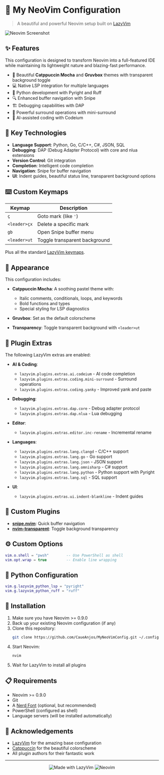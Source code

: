 # 🚀 My NeoVim Configuration

> A beautiful and powerful Neovim setup built on [LazyVim](https://github.com/LazyVim/LazyVim)

![Neovim Screenshot](https://user-images.githubusercontent.com/placeholder/neovim-screenshot.png)

## ✨ Features

This configuration is designed to transform Neovim into a full-featured IDE while maintaining its lightweight nature and blazing-fast performance.

- 🎨 Beautiful **Catppuccin Mocha** and **Gruvbox** themes with transparent background toggle
- 💻 Native LSP integration for multiple languages
- 🐍 Python development with Pyright and Ruff
- 🔍 Enhanced buffer navigation with Snipe
- 🏗️ Debugging capabilities with DAP
- 🔄 Powerful surround operations with mini-surround
- 📝 AI-assisted coding with Codeium

## 🔧 Key Technologies

- **Language Support**: Python, Go, C/C++, C#, JSON, SQL
- **Debugging**: DAP (Debug Adapter Protocol) with core and nlua extensions
- **Version Control**: Git integration
- **Completion**: Intelligent code completion
- **Navigation**: Snipe for buffer navigation
- **UI**: Indent guides, beautiful status line, transparent background options

## ⌨️ Custom Keymaps

| Keymap | Description |
|--------|-------------|
| `ç` | Goto mark (like `'`) |
| `<leader>çx` | Delete a specific mark |
| `gb` | Open Snipe buffer menu |
| `<leader>ut` | Toggle transparent background |

Plus all the standard [LazyVim keymaps](https://www.lazyvim.org/keymaps).

## 🎨 Appearance

This configuration includes:

- **Catppuccin Mocha**: A soothing pastel theme with:
  - Italic comments, conditionals, loops, and keywords
  - Bold functions and types
  - Special styling for LSP diagnostics

- **Gruvbox**: Set as the default colorscheme 

- **Transparency**: Toggle transparent background with `<leader>ut`

## 🧩 Plugin Extras

The following LazyVim extras are enabled:

- **AI & Coding**:
  - `lazyvim.plugins.extras.ai.codeium` - AI code completion
  - `lazyvim.plugins.extras.coding.mini-surround` - Surround operations
  - `lazyvim.plugins.extras.coding.yanky` - Improved yank and paste

- **Debugging**:
  - `lazyvim.plugins.extras.dap.core` - Debug adapter protocol
  - `lazyvim.plugins.extras.dap.nlua` - Lua debugging

- **Editor**:
  - `lazyvim.plugins.extras.editor.inc-rename` - Incremental rename

- **Languages**:
  - `lazyvim.plugins.extras.lang.clangd` - C/C++ support
  - `lazyvim.plugins.extras.lang.go` - Go support
  - `lazyvim.plugins.extras.lang.json` - JSON support
  - `lazyvim.plugins.extras.lang.omnisharp` - C# support
  - `lazyvim.plugins.extras.lang.python` - Python support with Pyright
  - `lazyvim.plugins.extras.lang.sql` - SQL support

- **UI**:
  - `lazyvim.plugins.extras.ui.indent-blankline` - Indent guides

## 🔌 Custom Plugins

- **[snipe.nvim](https://github.com/leath-dub/snipe.nvim)**: Quick buffer navigation
- **[nvim-transparent](https://github.com/xiyaowong/nvim-transparent)**: Toggle background transparency

## ⚙️ Custom Options

```lua
vim.o.shell = "pwsh"        -- Use PowerShell as shell
vim.opt.wrap = true         -- Enable line wrapping
```

## 🐍 Python Configuration

```lua
vim.g.lazyvim_python_lsp = "pyright"
vim.g.lazyvim_python_ruff = "ruff"
```

## 🚀 Installation

1. Make sure you have Neovim >= 0.9.0
2. Back up your existing Neovim configuration (if any)
3. Clone this repository:
   ```bash
   git clone https://github.com/CaueAnjos/MyNeoVimConfig.git ~/.config/nvim
   ```
4. Start Neovim:
   ```bash
   nvim
   ```
5. Wait for LazyVim to install all plugins

## 📋 Requirements

- Neovim >= 0.9.0
- Git
- A [Nerd Font](https://www.nerdfonts.com/) (optional, but recommended)
- PowerShell (configured as shell)
- Language servers (will be installed automatically)

## 💭 Acknowledgements

- [LazyVim](https://github.com/LazyVim/LazyVim) for the amazing base configuration
- [Catppuccin](https://github.com/catppuccin/nvim) for the beautiful colorscheme
- All plugin authors for their fantastic work

---

<p align="center">
  <img src="https://img.shields.io/badge/Made%20with-LazyVim-blueviolet?style=for-the-badge" alt="Made with LazyVim">
  <img src="https://img.shields.io/badge/Neovim-%2357A143.svg?&style=for-the-badge&logo=neovim&logoColor=white" alt="Neovim">
</p>
